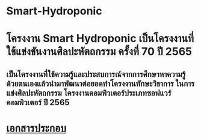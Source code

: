 # Smart-Hydroponic
<h1>โครงงาน Smart Hydroponic เป็นโครงงานที่ใช้แข่งขันงานศิลปะหัตถกรรม ครั้งที่ 70 ปี 2565</h1>
<h2>เป็นโครงงานที่ใช้ความรู้และประสบการณ์จากการศึกษาหาความรู้ด้วยตนเองแล้วนำมาพัฒนาต่อยอดทำโครงงานทักษะวิชาการ ในการแข่งศิลปะหัตถกรรม โครงงานคอมพิวเตอร์ประเภทซอฟแวร์คอมพิวเตอร์ ปี 2565</h2>
<h1><a href ="โครงงาน-Smart-hydroponic.pdf">เอกสารประกอบ</a></h1>
